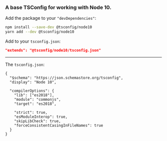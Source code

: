 ### A base TSConfig for working with Node 10.

Add the package to your `"devDependencies"`:

```sh
npm install --save-dev @tsconfig/node10
yarn add --dev @tsconfig/node10
```

Add to your `tsconfig.json`:

```json
"extends": "@tsconfig/node10/tsconfig.json"
```

---

The `tsconfig.json`: 

```jsonc
{
  "$schema": "https://json.schemastore.org/tsconfig",
  "display": "Node 10",
  
  "compilerOptions": {
    "lib": ["es2018"],
    "module": "commonjs",
    "target": "es2018",
    
    "strict": true,
    "esModuleInterop": true,
    "skipLibCheck": true,
    "forceConsistentCasingInFileNames": true
  }  
}

```
